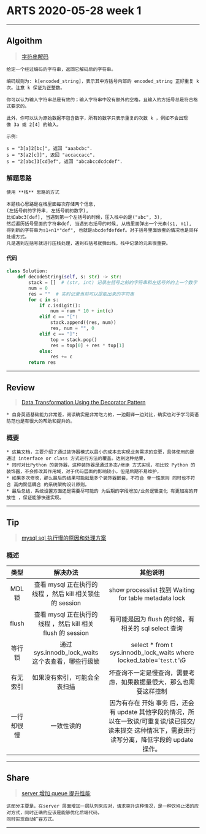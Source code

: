 # ARTS 2020-05-28 week 1

***

## Algoithm

> [字符串解码](https://leetcode-cn.com/problems/decode-string/)

    给定一个经过编码的字符串，返回它解码后的字符串。
    
    编码规则为: k[encoded_string]，表示其中方括号内部的 encoded_string 正好重复 k 次。注意 k 保证为正整数。
    
    你可以认为输入字符串总是有效的；输入字符串中没有额外的空格，且输入的方括号总是符合格式要求的。
    
    此外，你可以认为原始数据不包含数字，所有的数字只表示重复的次数 k ，例如不会出现像 3a 或 2[4] 的输入。
    
    示例:
    
    s = "3[a]2[bc]", 返回 "aaabcbc".
    s = "3[a2[c]]", 返回 "accaccacc".
    s = "2[abc]3[cd]ef", 返回 "abcabccdcdcdef".


### 解题思路
    使用 **栈** 思路的方式
    
    本题核心思路是在栈里面每次存储两个信息, 
    (左括号前的字符串, 左括号前的数字), 
    比如abc3[def], 当遇到第一个左括号的时候，压入栈中的是("abc", 3), 
    然后遍历括号里面的字符串def, 当遇到右括号的时候, 从栈里面弹出一个元素(s1, n1), 
    得到新的字符串为s1+n1*"def", 也就是abcdefdefdef。对于括号里面嵌套的情况也是同样处理方式。
    凡是遇到左括号就进行压栈处理，遇到右括号就弹出栈，栈中记录的元素很重要。
    

#### 代码
```python
class Solution:
    def decodeString(self, s: str) -> str:
        stack = []  # (str, int) 记录左括号之前的字符串和左括号外的上一个数字
        num = 0
        res = ""  # 实时记录当前可以提取出来的字符串
        for c in s:
            if c.isdigit():
                num = num * 10 + int(c)
            elif c == "[":
                stack.append((res, num))
                res, num = "", 0
            elif c == "]":
                top = stack.pop()
                res = top[0] + res * top[1]
            else:
                res += c
        return res
```
***
## Review 
> [Data Transformation Using the Decorator Pattern](https://levelup.gitconnected.com/data-transformation-using-the-decorator-pattern-d94441d13b66)

    * 自身英语基础能力非常差，阅读确实是非常吃力的，一边翻译一边对比，确实也对于学习英语防范也是有很大的帮助和提升的。

### 概要
    * 这篇文档，主要介绍了通过装饰器模式以最小的成本去实现业务需求的变更，具体使用的是 通过 interface or class 方式进行方法的覆盖。达到这种结果，
    * 同时对比Python 的装饰器，这种装饰器是通过多态/继承 方式实现，相比较 Python 的装饰器，不会修改其作用域，对于代码层面的影响较小，但是后期不易维护，
    * 如果多次修改，那么最后的结果可能就是多个装饰器嵌套，不符合 单一性原则 同时也不符合 高内聚低耦合 的系统架构设计原则。
    * 最后总结，系统设置方面还是需要尽可能的 为后期的字段增加/业务逻辑变化 有更加高的开放性 ，保证能够快速实现。

***
## Tip
> [mysql sql 执行慢的原因和处理方案](https://time.geekbang.org/column/article/74687)

### 概述
    
|类型|解决办法|其他说明|
| :----: | :----:  | :----:  |
|MDL 锁|查看 mysql 正在执行的 线程 ，然后 kill 相关锁住的 session| show processlist 找到 Waiting for table metadata lock |
|flush|查看 mysql 正在执行的 线程 ，然后 kill 相关 flush 的 session|有可能是因为 flush 的时候，有相关的 sql select 查询|
|等行锁| 通过 sys.innodb_lock_waits 这个表查看，哪些行级锁 | select * from t sys.innodb_lock_waits where locked_table='`test`.`t`'\G |
|有无索引| 如果没有索引，可能会全表扫描|坏查询不一定是慢查询，需要考虑，如果数据量很大，那么也需要这样控制|
| 一行却很慢 |一致性读的|因为有存在 开始 事务 后，还会有 update 其他字段的情况，所以在一致读/可重复读/读已提交/读未提交 这种情况下，需要进行读写分离，降低字段的 update 操作。|

***
## Share
> [server 增加 queue 提升性能](https://xie.infoq.cn/article/8f0179960545d0791a2e537e9)

    这部分主要是，在server 层面增加一层队列来应对，请求突升这种情况，是一种饮鸠止渴的应对方式，同时正确的应该是能够优化后端代码，
    同时实现自动扩容方式。

***